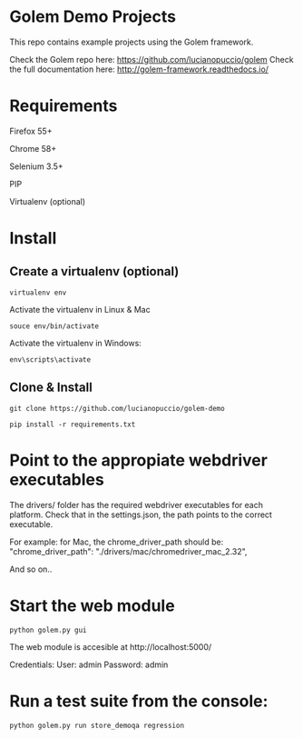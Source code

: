 
# Golem Demo Projects

This repo contains example projects using the Golem framework.

Check the Golem repo here: https://github.com/lucianopuccio/golem
Check the full documentation here: http://golem-framework.readthedocs.io/

# Requirements

Firefox 55+

Chrome 58+

Selenium 3.5+

PIP

Virtualenv (optional)


# Install

## Create a virtualenv (optional)

```
virtualenv env
```

Activate the virtualenv in Linux & Mac
```
souce env/bin/activate
```

Activate the virtualenv in Windows:

```
env\scripts\activate
```

## Clone & Install

```
git clone https://github.com/lucianopuccio/golem-demo

pip install -r requirements.txt
```

# Point to the appropiate webdriver executables

The drivers/ folder has the required webdriver executables for each platform. Check that in the settings.json, the path points to the correct executable.

For example: for Mac, the chrome_driver_path should be:
"chrome_driver_path": "./drivers/mac/chromedriver_mac_2.32",

And so on..


# Start the web module

```
python golem.py gui
```

The web module is accesible at http://localhost:5000/

Credentials:
User: admin
Password: admin


# Run a test suite from the console:

```
python golem.py run store_demoqa regression
```

